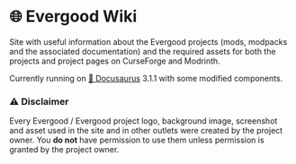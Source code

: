 # 🌐 Evergood Wiki

Site with useful information about the Evergood projects (mods, modpacks and the associated documentation) and the required assets for both the projects and project pages on CurseForge and Modrinth.

Currently running on [🦖 Docusaurus](https://docusaurus.io/) 3.1.1 with some modified components.

### ⚠️ Disclaimer

Every Evergood / Evergood project logo, background image, screenshot and asset used in the site and in other outlets were created by the project owner. You **do not** have permission to use them unless permission is granted by the project owner.
